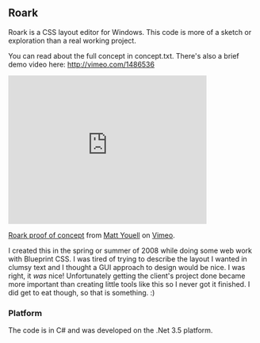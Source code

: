 Roark
--------
Roark is a CSS layout editor for Windows. This code is more of a sketch or exploration than a real working project.

You can read about the full concept in concept.txt. There's also a brief demo video here: http://vimeo.com/1486536

<iframe src="http://player.vimeo.com/video/1486536?title=0&amp;byline=0&amp;portrait=0" width="400" height="300" frameborder="0" webkitAllowFullScreen mozallowfullscreen allowFullScreen></iframe><p><a href="http://vimeo.com/1486536">Roark proof of concept</a> from <a href="http://vimeo.com/user661160">Matt Youell</a> on <a href="http://vimeo.com">Vimeo</a>.</p>

I created this in the spring or summer of 2008 while doing some web work with Blueprint CSS. I was tired of trying to describe the layout I wanted in clumsy text and I thought a GUI approach to design would be nice. I was right, it *was* nice! Unfortunately getting the client's project done became more important than creating little tools like this so I never got it finished. I did get to eat though, so that is something. :)


### Platform
The code is in C# and was developed on the .Net 3.5 platform.